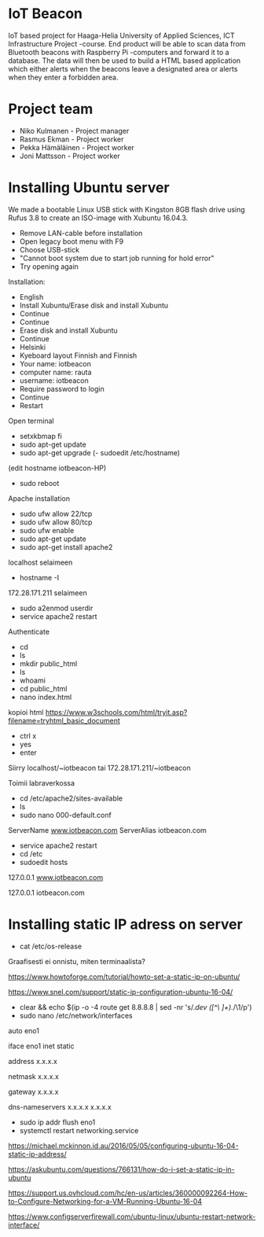 # IoT Beacon
IoT based project for Haaga-Helia University of Applied Sciences, ICT Infrastructure Project -course. End product will be able to scan data from Bluetooth beacons with Raspberry Pi -computers and forward it to a database. The data will then be used to build a HTML based application which either alerts when the beacons leave a designated area or alerts when they enter a forbidden area.

# Project team
- Niko Kulmanen - Project manager
- Rasmus Ekman - Project worker
- Pekka Hämäläinen - Project worker
- Joni Mattsson - Project worker

# Installing Ubuntu server
We made a bootable Linux USB stick with Kingston 8GB flash drive using Rufus 3.8 to create an ISO-image with Xubuntu 16.04.3.

- Remove LAN-cable before installation
- Open legacy boot menu with F9
- Choose USB-stick
- "Cannot boot system due to start job running for hold error"
- Try opening again

Installation:
- English
- Install Xubuntu/Erase disk and install Xubuntu
- Continue
- Continue
- Erase disk and install Xubuntu
- Continue
- Helsinki
- Kyeboard layout Finnish and Finnish
- Your name: iotbeacon
- computer name: rauta
- username: iotbeacon
- Require password to login
- Continue
- Restart

Open terminal

- setxkbmap fi
- sudo apt-get update
- sudo apt-get upgrade
(- sudoedit /etc/hostname)

(edit hostname iotbeacon-HP)

- sudo reboot

Apache installation

- sudo ufw allow 22/tcp
- sudo ufw allow 80/tcp
- sudo ufw enable
- sudo apt-get update
- sudo apt-get install apache2

localhost selaimeen

- hostname -I

172.28.171.211 selaimeen

- sudo a2enmod userdir
- service apache2 restart

Authenticate

- cd
- ls
- mkdir public_html
- ls
- whoami
- cd public_html
- nano index.html

kopioi html https://www.w3schools.com/html/tryit.asp?filename=tryhtml_basic_document

- ctrl x
- yes
- enter

Siirry localhost/~iotbeacon tai 172.28.171.211/~iotbeacon

Toimii labraverkossa

- cd /etc/apache2/sites-available
- ls
- sudo nano 000-default.conf

ServerName www.iotbeacon.com
ServerAlias iotbeacon.com

- service apache2 restart
- cd /etc
- sudoedit hosts

127.0.0.1 www.iotbeacon.com

127.0.0.1 iotbeacon.com

# Installing static IP adress on server

- cat /etc/os-release

Graafisesti ei onnistu, miten terminaalista?

https://www.howtoforge.com/tutorial/howto-set-a-static-ip-on-ubuntu/

https://www.snel.com/support/static-ip-configuration-ubuntu-16-04/

- clear && echo $(ip -o -4 route get 8.8.8.8 | sed -nr 's/.*dev ([^\ ]+).*/\1/p')
- sudo nano /etc/network/interfaces

auto eno1

iface eno1 inet static

 address x.x.x.x
 
 netmask x.x.x.x
 
 gateway x.x.x.x
 
 dns-nameservers x.x.x.x x.x.x.x

- sudo ip addr flush eno1
- systemctl restart networking.service

https://michael.mckinnon.id.au/2016/05/05/configuring-ubuntu-16-04-static-ip-address/

https://askubuntu.com/questions/766131/how-do-i-set-a-static-ip-in-ubuntu

https://support.us.ovhcloud.com/hc/en-us/articles/360000092264-How-to-Configure-Networking-for-a-VM-Running-Ubuntu-16-04

https://www.configserverfirewall.com/ubuntu-linux/ubuntu-restart-network-interface/

